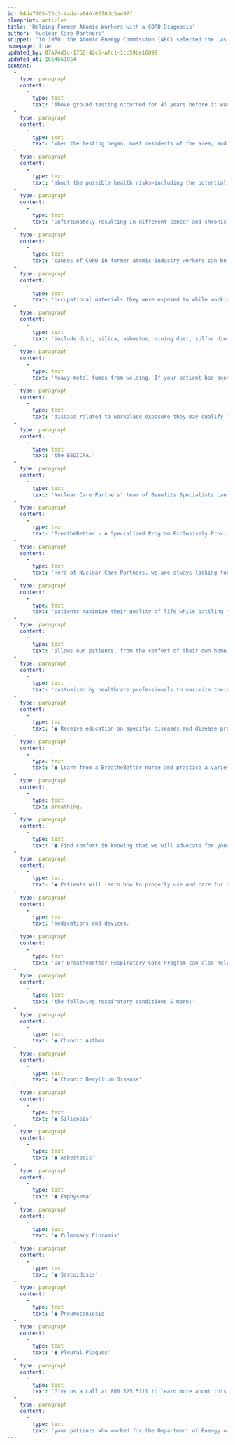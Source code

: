 ```yaml
---
id: 84d47705-73c3-4ada-a846-0678dd3ae97f
blueprint: articles
title: 'Helping Former Atomic Workers with a COPD Diagnosis'
author: 'Nuclear Care Partners'
snippet: 'In 1950, the Atomic Energy Commission (AEC) selected the Las Vegas Bombing and Gunnery Range to develop and test its nuclear weapons. In December of 1950, President Harry Truman approved the establishment of nearly 700 square miles of the Range as the Nevada Proving Ground, later renamed to the Nevada Test Site in 1955.'
homepage: true
updated_by: 87a74d1c-1760-42c5-afc1-1cc59be16098
updated_at: 1664661854
content:
  -
    type: paragraph
    content:
      -
        type: text
        text: 'Above ground testing occurred for 43 years before it was moved to underground tunnels. However,'
  -
    type: paragraph
    content:
      -
        type: text
        text: 'when the testing began, most residents of the area, and even those working at the site, did not know'
  -
    type: paragraph
    content:
      -
        type: text
        text: 'about the possible health risks—including the potential for wind currents to cause radioactive fallout,'
  -
    type: paragraph
    content:
      -
        type: text
        text: 'unfortunately resulting in different cancer and chronic illness diagnosis, including COPD. Many'
  -
    type: paragraph
    content:
      -
        type: text
        text: 'causes of COPD in former atomic-industry workers can be attributed to their work history and the'
  -
    type: paragraph
    content:
      -
        type: text
        text: 'occupational materials they were exposed to while working in DOE facilities. Common hazards'
  -
    type: paragraph
    content:
      -
        type: text
        text: 'include dust, silica, asbestos, mining dust, sulfur dioxide fumes, cadmium fumes, as well as other'
  -
    type: paragraph
    content:
      -
        type: text
        text: 'heavy metal fumes from welding. If your patient has been diagnosed with COPD or another lung'
  -
    type: paragraph
    content:
      -
        type: text
        text: 'disease related to workplace exposure they may qualify for financial and medical benefits through'
  -
    type: paragraph
    content:
      -
        type: text
        text: 'the EEOICPA.'
  -
    type: paragraph
    content:
      -
        type: text
        text: 'Nuclear Care Partners’ team of Benefits Specialists can help you determine if they may qualify.'
  -
    type: paragraph
    content:
      -
        type: text
        text: 'BreatheBetter - A Specialized Program Exclusively Provided by Nuclear Care Partners'
  -
    type: paragraph
    content:
      -
        type: text
        text: 'Here at Nuclear Care Partners, we are always looking for new and inventive ways to help our'
  -
    type: paragraph
    content:
      -
        type: text
        text: 'patients maximize their quality of life while battling their COPD diagnosis. Our BreathBetter Program'
  -
    type: paragraph
    content:
      -
        type: text
        text: 'allows our patients, from the comfort of their own home, to work on simple breathing exercises'
  -
    type: paragraph
    content:
      -
        type: text
        text: 'customized by healthcare professionals to maximize their lung function and lung health.'
  -
    type: paragraph
    content:
      -
        type: text
        text: '● Receive education on specific diseases and disease processes.'
  -
    type: paragraph
    content:
      -
        type: text
        text: '● Learn from a BreatheBetter nurse and practice a variety of lung exercises to help with'
  -
    type: paragraph
    content:
      -
        type: text
        text: breathing.
  -
    type: paragraph
    content:
      -
        type: text
        text: '● Find comfort in knowing that we will advocate for your patient''s lung health needs'
  -
    type: paragraph
    content:
      -
        type: text
        text: '● Patients will learn how to properly use and care for their inhalers, concentrators, and other'
  -
    type: paragraph
    content:
      -
        type: text
        text: 'medications and devices.'
  -
    type: paragraph
    content:
      -
        type: text
        text: 'Our BreatheBetter Respiratory Care Program can also help former atomic workers battling any of'
  -
    type: paragraph
    content:
      -
        type: text
        text: 'the following respiratory conditions & more:'
  -
    type: paragraph
    content:
      -
        type: text
        text: '● Chronic Asthma'
  -
    type: paragraph
    content:
      -
        type: text
        text: '● Chronic Beryllium Disease'
  -
    type: paragraph
    content:
      -
        type: text
        text: '● Silicosis'
  -
    type: paragraph
    content:
      -
        type: text
        text: '● Asbestosis'
  -
    type: paragraph
    content:
      -
        type: text
        text: '● Emphysema'
  -
    type: paragraph
    content:
      -
        type: text
        text: '● Pulmonary Fibrosis'
  -
    type: paragraph
    content:
      -
        type: text
        text: '● Sarcoidosis'
  -
    type: paragraph
    content:
      -
        type: text
        text: '● Pneumoconiosis'
  -
    type: paragraph
    content:
      -
        type: text
        text: '● Pleural Plaques'
  -
    type: paragraph
    content:
      -
        type: text
        text: 'Give us a call at 800.525.5111 to learn more about this respiratory program and how it may benefit'
  -
    type: paragraph
    content:
      -
        type: text
        text: 'your patients who worked for the Department of Energy and are battling a respiratory illness.'
---
```

